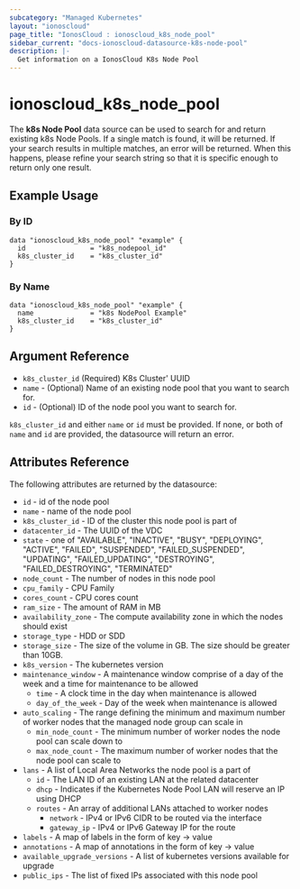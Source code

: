 ```yaml
---
subcategory: "Managed Kubernetes"
layout: "ionoscloud"
page_title: "IonosCloud : ionoscloud_k8s_node_pool"
sidebar_current: "docs-ionoscloud-datasource-k8s-node-pool"
description: |-
  Get information on a IonosCloud K8s Node Pool
---
```


# ionoscloud\_k8s\_node\_pool

The **k8s Node Pool** data source can be used to search for and return existing k8s Node Pools.
If a single match is found, it will be returned. If your search results in multiple matches, an error will be returned.
When this happens, please refine your search string so that it is specific enough to return only one result.

## Example Usage

### By ID
```hcl
data "ionoscloud_k8s_node_pool" "example" {
  id                = "k8s_nodepool_id"
  k8s_cluster_id 	= "k8s_cluster_id"
}
```

### By Name
```hcl
data "ionoscloud_k8s_node_pool" "example" {
  name              = "k8s NodePool Example"
  k8s_cluster_id 	= "k8s_cluster_id"
}
```

## Argument Reference

* `k8s_cluster_id` (Required) K8s Cluster' UUID
* `name` - (Optional) Name of an existing node pool that you want to search for.
* `id` - (Optional) ID of the node pool you want to search for.

`k8s_cluster_id` and either `name` or `id` must be provided. If none, or both of `name` and `id` are provided, the datasource will return an error.

## Attributes Reference

The following attributes are returned by the datasource:

* `id` - id of the node pool
* `name` - name of the node pool
* `k8s_cluster_id` - ID of the cluster this node pool is part of
* `datacenter_id` - The UUID of the VDC
* `state` - one of "AVAILABLE",
  "INACTIVE",
  "BUSY",
  "DEPLOYING",
  "ACTIVE",
  "FAILED",
  "SUSPENDED",
  "FAILED_SUSPENDED",
  "UPDATING",
  "FAILED_UPDATING",
  "DESTROYING",
  "FAILED_DESTROYING",
  "TERMINATED"
* `node_count` - The number of nodes in this node pool
* `cpu_family` - CPU Family
* `cores_count` - CPU cores count
* `ram_size` - The amount of RAM in MB
* `availability_zone` - The compute availability zone in which the nodes should exist
* `storage_type` - HDD or SDD
* `storage_size` - The size of the volume in GB. The size should be greater than 10GB.
* `k8s_version` - The kubernetes version
* `maintenance_window` - A maintenance window comprise of a day of the week and a time for maintenance to be allowed
    * `time` - A clock time in the day when maintenance is allowed
    * `day_of_the_week` - Day of the week when maintenance is allowed
* `auto_scaling` - The range defining the minimum and maximum number of worker nodes that the managed node group can scale in
    * `min_node_count` - The minimum number of worker nodes the node pool can scale down to
    * `max_node_count` - The maximum number of worker nodes that the node pool can scale to
* `lans` - A list of Local Area Networks the node pool is a part of
    * `id` - The LAN ID of an existing LAN at the related datacenter
    * `dhcp` - Indicates if the Kubernetes Node Pool LAN will reserve an IP using DHCP
    * `routes` - An array of additional LANs attached to worker nodes
        - `network` - IPv4 or IPv6 CIDR to be routed via the interface
        - `gateway_ip` - IPv4 or IPv6 Gateway IP for the route
* `labels` - A map of labels in the form of key -> value
* `annotations` - A map of annotations in the form of key -> value
* `available_upgrade_versions` - A list of kubernetes versions available for upgrade
* `public_ips` - The list of fixed IPs associated with this node pool
